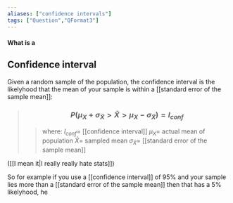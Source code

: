 ```yaml
---
aliases: ["confidence intervals"]
tags: ["Question","QFormat3"]
---
```


#### What is a
## Confidence interval
Given a random sample of the population, the confidence interval is the likelyhood that the mean of your sample is within a [[standard error of the sample mean]]:

> ### $$ P( \mu_{X} + \sigma_{\bar{X}} > \bar{X} > \mu_{X} - \sigma_{\bar{X}}  ) = I_{conf} $$ 
>> where:
>> $I_{conf}=$ [[confidence interval]] 
>> $\mu_{X}=$ actual mean of population
>> $\bar{X}=$ sampled mean
>> $\sigma_{\bar{X}}=$ [[standard error of the sample mean]]

([[I mean it|I really really hate stats]])

So for example if you use a [[confidence interval]] of 95% and your sample lies more than a [[standard error of the sample mean]] then that has a 5% likelyhood, he